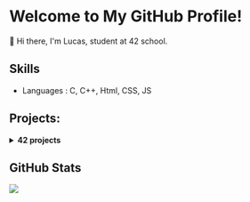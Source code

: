 # Welcome to My GitHub Profile!

👋 Hi there, I'm Lucas, student at 42 school.


## Skills

- Languages : C, C++, Html, CSS, JS

## Projects:
<p>
 
<details close> <summary><b>42 projects</b></summary>
   
   * [<kbd>Libft](https://github.com/luhumber/Libft) <img height="13" width="13" src="https://github.com/devicons/devicon/blob/master/icons/c/c-original.svg" alt="c">
   * [<kbd>ft_printf](https://github.com/luhumber/ft_printf) <img height="13" width="13" src="https://github.com/devicons/devicon/blob/master/icons/c/c-original.svg" alt="c">
   * [<kbd>Get_next_line](https://github.com/luhumber/get_next_line) <img height="13" width="13" src="https://github.com/devicons/devicon/blob/master/icons/c/c-original.svg" alt="c">
   * [<kbd>so_long](https://github.com/luhumber/so_long) <img height="13" width="13" src="https://github.com/devicons/devicon/blob/master/icons/c/c-original.svg" alt="c">
   * [<kbd>Push_swap](https://github.com/luhumber/push_swap) <img height="13" width="13" src="https://github.com/devicons/devicon/blob/master/icons/c/c-original.svg" alt="c">
   * [<kbd>Pipex](https://github.com/luhumber/Pipex) <img height="13" width="13" src="https://github.com/devicons/devicon/blob/master/icons/c/c-original.svg" alt="c">
   * [<kbd>Minishell](https://github.com/luhumber/Minishell) <img height="13" width="13" src="https://github.com/devicons/devicon/blob/master/icons/c/c-original.svg" alt="c">
   * [<kbd>Philosophers](https://github.com/luhumber/Philosophers) <img height="13" width="13" src="https://github.com/devicons/devicon/blob/master/icons/c/c-original.svg" alt="c">
   * [<kbd>Cub3D](https://github.com/luhumber/cub3d) <img height="13" width="13" src="https://github.com/devicons/devicon/blob/master/icons/c/c-original.svg" alt="c">
   * [<kbd>Cpp Modules](https://github.com/luhumber/Cpp-Modules) <img height="13" width="13" src="https://github.com/devicons/devicon/blob/master/icons/cplusplus/cplusplus-original.svg" alt="c++">
   * [<kbd>IRC](https://github.com/luhumber/ft_irc) <img height="13" width="13" src="https://github.com/devicons/devicon/blob/master/icons/cplusplus/cplusplus-original.svg" alt="c++">
 </details>

</p>

<!--
## Links

- [LinkedIn](votre-lien-linkedin)
-->


## GitHub Stats   
   <img src="http://github-profile-summary-cards.vercel.app/api/cards/repos-per-language?username=luhumber&theme=transparent"/>
